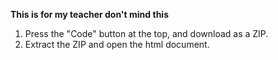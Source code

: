 **This is for my teacher don't mind this**
1. Press the "Code" button at the top, and download as a ZIP.
2. Extract the ZIP and open the html document.
